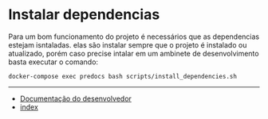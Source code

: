 # Instalar dependencias

Para um bom funcionamento do projeto é necessários que as dependencias estejam isntaladas.
elas são instalar sempre que o projeto é instalado ou atualizado, porém caso precise intalar em um ambinete de desenvolvimento basta executar o comando:

```shell
docker-compose exec predocs bash scripts/install_dependencies.sh
```

---

- [Documentação do desenvolvedor](/docs/predocs/index.md)
- [index](/docs/index.md)
